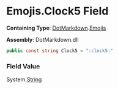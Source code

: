 # Emojis\.Clock5 Field

**Containing Type**: [DotMarkdown](../../README.md)\.[Emojis](../README.md)

**Assembly**: DotMarkdown\.dll

```csharp
public const string Clock5 = ":clock5:"
```

### Field Value

System\.[String](https://docs.microsoft.com/en-us/dotnet/api/system.string)